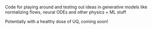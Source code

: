 Code for playing around and testing out ideas in generative models like normalizing flows, neural ODEs and other physics + ML stuff

Potentially with a healthy dose of UQ, coming soon!
